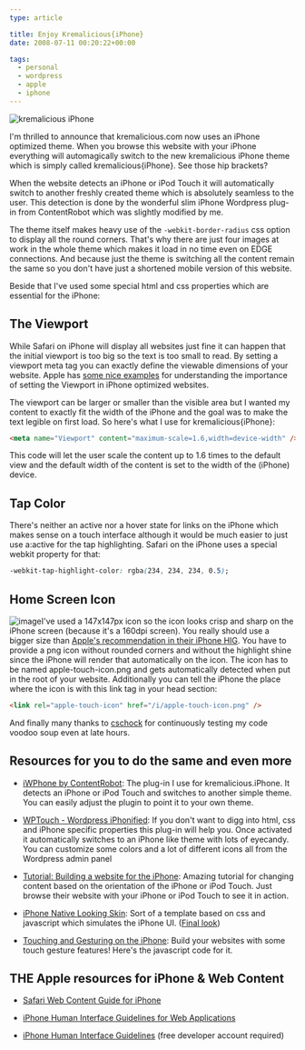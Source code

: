 ```yaml
---
type: article

title: Enjoy Kremalicious{iPhone}
date: 2008-07-11 00:20:22+00:00

tags:
  - personal
  - wordpress
  - apple
  - iphone
---
```


![kremalicious iPhone](../media/kremaliciousiphone_thumb.png)

I'm thrilled to announce that kremalicious.com now uses an iPhone optimized theme. When you browse this website with your iPhone everything will automagically switch to the new kremalicious iPhone theme which is simply called kremalicious{iPhone}. See those hip brackets?

<!-- more -->

When the website detects an iPhone or iPod Touch it will automatically switch to another freshly created theme which is absolutely seamless to the user. This detection is done by the wonderful slim iPhone Wordpress plug-in from ContentRobot which was slightly modified by me.

The theme itself makes heavy use of the `-webkit-border-radius` css option to display all the round corners. That's why there are just four images at work in the whole theme which makes it load in no time even on EDGE connections. And because just the theme is switching all the content remain the same so you don't have just a shortened mobile version of this website.

Beside that I've used some special html and css properties which are essential for the iPhone:

## The Viewport

While Safari on iPhone will display all websites just fine it can happen that the initial viewport is too big so the text is too small to read. By setting a viewport meta tag you can exactly define the viewable dimensions of your website. Apple has [some nice examples](http://developer.apple.com/documentation/AppleApplications/Reference/SafariWebContent/UsingtheViewport/chapter_4_section_3.html#//apple_ref/doc/uid/TP40006509-SW33) for understanding the importance of setting the Viewport in iPhone optimized websites.

The viewport can be larger or smaller than the visible area but I wanted my content to exactly fit the width of the iPhone and the goal was to make the text legible on first load. So here's what I use for kremalicious{iPhone}:

```html
<meta name="Viewport" content="maximum-scale=1.6,width=device-width" />
```

This code will let the user scale the content up to 1.6 times to the default view and the default width of the content is set to the width of the (iPhone) device.

## Tap Color

There's neither an active nor a hover state for links on the iPhone which makes sense on a touch interface although it would be much easier to just use a:active for the tap highlighting. Safari on the iPhone uses a special webkit property for that:

```css
-webkit-tap-highlight-color: rgba(234, 234, 234, 0.5);
```

## Home Screen Icon

![image](../media/kremalicious-iconiphone.png)I've used a 147x147px icon so the icon looks crisp and sharp on the iPhone screen (because it's a 160dpi screen). You really should use a bigger size than [Apple's recommendation in their iPhone HIG](https://developer.apple.com/iphone/library/documentation/UserExperience/Conceptual/MobileHIG/IconsImages/chapter_14_section_2.html). You have to provide a png icon without rounded corners and without the highlight shine since the iPhone will render that automatically on the icon. The icon has to be named apple-touch-icon.png and gets automatically detected when put in the root of your website. Additionally you can tell the iPhone the place where the icon is with this link tag in your head section:

```html
<link rel="apple-touch-icon" href="/i/apple-touch-icon.png" />
```

And finally many thanks to [cschock](http://www.cschock.de) for continuously testing my code voodoo soup even at late hours.

## Resources for you to do the same and even more

- [iWPhone by ContentRobot](http://iwphone.contentrobot.com/): The plug-in I use for kremalicious.iPhone. It detects an iPhone or iPod Touch and switches to another simple theme. You can easily adjust the plugin to point it to your own theme.

- [WPTouch - Wordpress iPhonified](http://www.bravenewcode.com/wptouch/): If you don't want to digg into html, css and iPhone specific properties this plug-in will help you. Once activated it automatically switches to an iPhone like theme with lots of eyecandy. You can customize some colors and a lot of different icons all from the Wordpress admin panel

- [Tutorial: Building a website for the iPhone](http://www.engageinteractive.co.uk/blog/2008/06/19/tutorial-building-a-website-for-the-iphone/): Amazing tutorial for changing content based on the orientation of the iPhone or iPod Touch. Just browse their website with your iPhone or iPod Touch to see it in action.

- [iPhone Native Looking Skin](http://ajaxian.com/archives/iphone-native-looking-skin): Sort of a template based on css and javascript which simulates the iPhone UI. ([Final look](http://joehewitt.com/files/iphone/navigation.html))

- [Touching and Gesturing on the iPhone](http://ajaxian.com/archives/iphone-native-looking-skin): Build your websites with some touch gesture features! Here's the javascript code for it.

## THE Apple resources for iPhone & Web Content

- [Safari Web Content Guide for iPhone](http://developer.apple.com/documentation/AppleApplications/Reference/SafariWebContent/Introduction/chapter_1_section_1.html)

- [iPhone Human Interface Guidelines for Web Applications](http://developer.apple.com/documentation/iPhone/Conceptual/iPhoneHIG/Introduction/chapter_1_section_1.html)

- [iPhone Human Interface Guidelines](https://developer.apple.com/iphone/library/documentation/UserExperience/Conceptual/MobileHIG/Introduction/chapter_1_section_1.html) (free developer account required)
